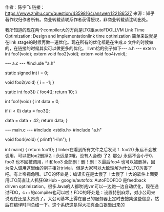 作者：陈宇飞
链接：https://www.zhihu.com/question/43598164/answer/122186527
来源：知乎
著作权归作者所有。商业转载请联系作者获得授权，非商业转载请注明出处。

我所知道的现在两个compiler大的方向是LTO跟autoFDOLLVM Link Time Optimization: Design and Implementationlink time optimization 简单来说就是在link stage的时候再做一遍优化。现在所有的优化都是在生成.o 文件的时候做的，在链接的时候其实可以做更多的优化。 llvm给的例子如下--- a.h ---
extern int foo1(void);
extern void foo2(void);
extern void foo4(void);

--- a.c ---
#include "a.h"

static signed int i = 0;

void foo2(void) {
  i = -1;
}

static int foo3() {
  foo4();
  return 10;
}

int foo1(void) {
  int data = 0;

  if (i < 0)
    data = foo3();

  data = data + 42;
  return data;
}

--- main.c ---
#include <stdio.h>
#include "a.h"

void foo4(void) {
  printf("Hi\n");
}

int main() {
  return foo1();
}
linker在看到所有文件之后发现 1. foo2() 永远不会被调用，可以把foo2删掉2. i 永远是0哦，没有人会改i 了2. 那么i 永远不会小于0， foo3 也不回被调用，if 和foo3 全部删！删！删！3.最后foo4 也可以被删掉，因为没人调用这里给的例子相对trivial，但是大家可以大致理解为什么LTO厉害了吧。有上帝视角哦。LTO的坏处是：编译实在是太慢了！太慢了！大的软件上面要用LTO简直让人抓狂GitHub - google/autofdo: AutoFDOFDO 是feedback driven optimization。很多Java的人都吹说jvm可以一边跑一边自动优化，现在通过FDO，c++的compiler也可以啦！FDO的坏处是：设置特别麻烦，对小公司来说现在还是太昂贵了。大公司基本上得在自己的服务器上定时去搜集这些信息，然后在编译时间总结一下。这个系统这是得大把真金白银砸出来的
